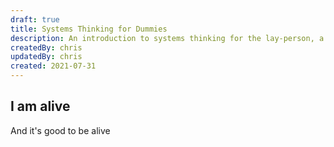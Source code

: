 ```yaml
---
draft: true
title: Systems Thinking for Dummies
description: An introduction to systems thinking for the lay-person, a short cut to senior-level thinking
createdBy: chris
updatedBy: chris
created: 2021-07-31
---
```

## I am alive

And it's good to be alive